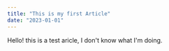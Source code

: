 ```yaml
---
title: "This is my first Article"
date: "2023-01-01"
---
```

Hello! this is a test aricle, I don't know what I'm doing.